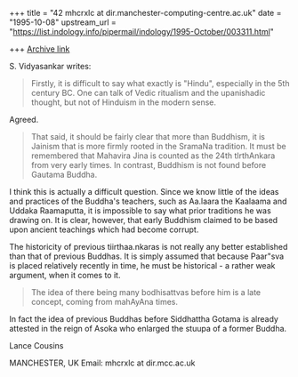 +++
title = "42 mhcrxlc at dir.manchester-computing-centre.ac.uk"
date = "1995-10-08"
upstream_url = "https://list.indology.info/pipermail/indology/1995-October/003311.html"

+++
[Archive link](https://list.indology.info/pipermail/indology/1995-October/003311.html)

S. Vidyasankar writes:

>Firstly, it is difficult to say what exactly is "Hindu", especially in the
>5th century BC. One can talk of Vedic ritualism and the upanishadic
>thought, but not of Hinduism in the modern sense.

Agreed.

>That said, it should be fairly clear that more than Buddhism, it is Jainism
>that is more firmly rooted in the SramaNa tradition. It must be remembered
>that Mahavira Jina is counted as the 24th tIrthAnkara from very early times.
>In contrast, Buddhism is not found before Gautama Buddha.

I think this is actually a difficult question. Since we know little of the
ideas and practices of the Buddha's teachers, such as Aa.laara the Kaalaama
and Uddaka Raamaputta, it is impossible to say what prior traditions he was
drawing on. It is clear, however, that early Buddhism claimed to be based
upon ancient teachings which had become corrupt.

The historicity of previous tiirthaa.nkaras is not really any better
established than that of previous Buddhas. It is simply assumed that
because Paar"sva is placed relatively recently in time, he must be
historical - a rather weak argument, when it comes to it.

>The idea of there
>being many bodhisattvas before him is a late concept, coming from mahAyAna
>times.

In fact the idea of previous Buddhas before Siddhattha Gotama is already
attested in the reign of Asoka who enlarged the stuupa of a former Buddha.

Lance Cousins

MANCHESTER, UK
Email: mhcrxlc at dir.mcc.ac.uk







